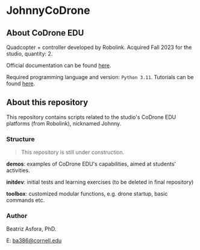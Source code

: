 # JohnnyCoDrone

## About CoDrone EDU

Quadcopter + controller developed by Robolink. Acquired Fall 2023 for the studio, quantity: 2.

Official documentation can be found [here](https://learn.robolink.com/product/codrone-edu/). 

Required programming language and version:  `Python 3.11`. Tutorials can be found [here](https://learn.robolink.com/course/python-with-codrone-edu/). 


## About this repository

This repository contains scripts related to the studio's CoDrone EDU platforms (from Robolink), nicknamed Johnny.


### Structure

> This repository is still under construction. 

**demos**:  examples of CoDrone EDU's capabilities, aimed at students' activities.

**initdev**: initial tests and learning exercises (to be deleted in final repository) 

**toolbox**: customized modular functions, e.g. drone startup, basic commands etc.

### Author

Beatriz Asfora, PhD.

E: ba386@cornell.edu

